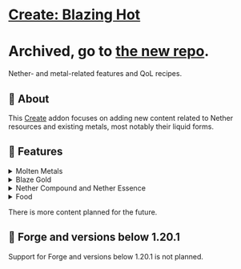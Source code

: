 # [Create: Blazing Hot](https://modrinth.com/mod/create-blazing-hot)

# Archived, go to [the new repo](https://github.com/dudek26/Create-Blazing-Hot).

Nether- and metal-related features and QoL recipes.

## 📝 About

This [Create](https://modrinth.com/mod/create-fabric) addon focuses on adding new content related to Nether resources
and existing metals, most notably their liquid forms.

## 🔧 Features

<details>
    <summary>Molten Metals</summary>
    <p>Create: Blazing Hot adds molten variants of metals to the game. Currently, only Gold and Blaze Gold have their liquid forms, but more will be added in the future.</p>
    <p>There are new <b>filling recipes</b> using Molten Gold for <b>Golden Carrots, Glistering Melons and Golden Apples.</b></p>
    <p>Molten metals can also interact with Water:</p>
    <ul>
        <li><b>Molten Gold</b> turns into Cobblestone, but it's way faster than Lava.</li>
        <li><b>Molten Blaze</b> Gold turns into Netherrack.</li>
    </ul>
</details>

<details>
    <summary>Blaze Gold</summary>
    <p>This new alloy is the main part of the mod. It is obtained by mixing <b>Molten Gold</b> and a new ingredient - <b>Nether Essence</b>. Blaze Gold is used in various recipes:</p>
    <ul>
        <li>Crushing Blaze Gold Rods has a chance of dropping <b>Blaze Powder</b>, allowing for easy automation of it.</li>
        <li>Blaze Gold Rods are also used in the crafting of <b>Modern Lamps</b> - a new block to light up your builds, and <b>Blaze Arrows</b> - a new type of arrow that deals extra damage when shot in The Nether dimension!</li>
        <li>Either Blaze Gold Nuggets or Molten Blaze Gold can be used to craft <b>Blaze Carrots</b>, which stop the player from burning on being eaten.</li>
        <li>Molten Blaze Gold can be used to craft <b>new variants of Apples</b>, that give longer Fire Resistance effect and Strength.</li>
    </ul>
    <p>More features for Blaze Gold are planned, such as Blaze Casings and some new machinery!</p>
</details>

<details>
    <summary>Nether Compound and Nether Essence</summary>
    <p><b>Nether Compound</b> can be obtained by mixing some Overworld and Nether materials together. It can be haunted into the <b>Nether Essence</b>. Currently, it's only used in the Blaze Gold recipe, but there is more content planned for these items.</p>
</details>

<details>
    <summary>Food</summary>
    <p>This mod adds new Apple and Carrot variants:</p>
    <ul>
        <li><b>Blaze Carrot</b> - has the stats of a Golden Carrot, but it also extinguishes on consumption</li>
        <li><b>Blaze Apple</b> - crafted with Blaze Gold, has the effects of the Golden Apple and 5 minutes of Fire Resistance</li>
        <li><b>Stellar Blaze Apple</b> - crafted by deploying a Nether Star on a Blaze Apple and gives 8 minutes of Fire Resistance instead of 5</li>
        <li><b>Enchanted Blaze Apple</b> - crafted in Sequenced Assembly, has the effects of the Stellar Blaze Apple, but gives Absorption III instead of I and also gives Strength for 5 minutes</li>
        <li><b>Stellar Golden Apple</b> - has the stats of a Golden Apple and also gives Fire Resistance for 5 minutes; can be crafted into an Enchanted Golden Apple</li>
    </ul>
    <ul>
        <li>There are more foods planned in the future for other metals.</li>
    </ul>
</details>

There is more content planned for the future.

## 🔨 Forge and versions below 1.20.1

Support for Forge and versions below 1.20.1 is not planned.
